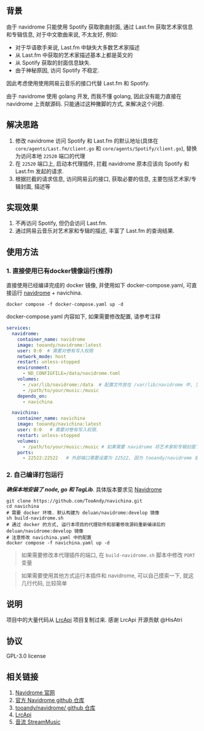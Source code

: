 ## 背景
由于 navidrome 只能使用 Spotify 获取歌曲封面, 通过 Last.fm 获取艺术家信息和专辑信息, 对于中文歌曲来说, 不太友好, 例如: 
- 对于华语歌手来说, Last.fm 中缺失大多数艺术家描述
- 从 Last.fm 中获取的艺术家描述基本上都是英文的
- 从 Spotify 获取的封面信息缺失.
- 由于神秘原因, 访问 Spotify 不稳定.

因此考虑使用使用网易云音乐的接口代替 Last.fm 和 Spotify. 

由于 navidrome 使用 golang 开发, 而我不懂 golang, 因此没有能力直接在 navidrome 上贡献源码. 只能通过这种撇脚的方式, 来解决这个问题.

## 解决思路
1. 修改 navidrome 访问 Spotify 和 Last.fm 的默认地址(具体在 `core/agents/Last.fm/client.go` 和 `core/agents/Spotify/client.go`), 替换为访问本地 `22520` 端口的代理
2. 在 `22520` 端口上, 启动本代理插件, 拦截 navidrome 原本应该向 Spotify 和 Last.fm 发起的请求.
3. 根据拦截的请求信息, 访问网易云的接口, 获取必要的信息, 主要包括艺术家/专辑封面, 描述等 

## 实现效果
1. 不再访问 Spotify, 但仍会访问 Last.fm.
2. 通过网易云音乐对艺术家和专辑的描述, 丰富了 Last.fm 的查询结果.

## 使用方法
### **1. 直接使用已有docker镜像运行(推荐)**
直接使用已经编译完成的 docker 镜像, 并使用如下 docker-compose.yaml, 可直接运行 [navidrome](https://github.com/TooAndy/navidrome) + navichina.
```shell
docker compose -f docker-compose.yaml up -d 
```

docker-compose.yaml 内容如下, 如果需要修改配置, 请参考注释

```yaml
services:
  navidrome:
    container_name: navidrome
    image: tooandy/navidrome:latest
    user: 0:0  # 需要对卷有写入权限
    network_mode: host
    restart: unless-stopped
    environment:
      - ND_CONFIGFILE=/data/navidrome.toml
    volumes:
      - /var/lib/navidrome:/data  # 配置文件放在 /var/lib/navidrome 中, 生成的数据库文件也会放在这里
      - /path/to/your/music:/music 
    depends_on:
      - navichina

  navichina:
    container_name: navichina
    image: tooandy/navichina:latest
    user: 0:0   # 需要对卷有写入权限.
    restart: unless-stopped
    volumes:
      - /path/to/your/music:/music # 如果需要 navidrome 将艺术家和专辑封面下载到音乐路径中, 需要和 navidrome 的卷设置相同.
    ports:
      - 22522:22522   # 外部端口需要设置为 22522, 因为 tooandy/navidrome 容器默认访问 22522 端口. 如果需要修改端口, 建议使用 navichina 项目中的 build-navidrome.sh 脚本重新构建一个镜像
```

### 2. 自己编译打包运行
***确保本地安装了 node, go 和 TagLib***. 具体版本要求见 [Navidrome](https://www.navidrome.org/docs/installation/build-from-source/)
```shell
git clone https://github.com/TooAndy/navichina.git
cd navichina
# 需要 docker 环境. 默认构建为 deluan/navidrome:develop 镜像
sh build-navidrome.sh
# 通过 docker 的方式, 运行本项目的代理软件和部署修改源码重新编译后的 deluan/navidrome:develop 镜像
# 注意修改 navichina.yaml 中的配置
docker compose -f navichina.yaml up -d
```
> 如果需要修改本代理插件的端口, 在 `build-navidrome.sh` 脚本中修改 `PORT` 变量

> 如果需要使用其他方式运行本插件和 navidrome, 可以自己摸索一下, 就这几行代码, 比较简单

## 说明
项目中的大量代码从 [LrcApi](https://github.com/HisAtri/LrcApi) 项目复制过来. 感谢 LrcApi 开源贡献 @HisAtri

## 协议
GPL-3.0 license

## 相关链接
1. [Navidrome 官网](https://www.navidrome.org/)
2. [官方 Navidrome github 仓库](https://github.com/navidrome/navidrome)
2. [tooandy/navidrome/ github 仓库](https://github.com/tooandy/navidrome)
2. [LrcApi](https://github.com/HisAtri/LrcApi)
3. [音流 StreamMusic](https://github.com/gitbobobo/StreamMusic)